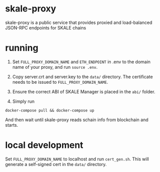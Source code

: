 # skale-proxy

skale-proxy is a public service that provides proxied and load-balanced JSON-RPC endpoints for SKALE chains 


# running

1. Set `FULL_PROXY_DOMAIN_NAME` and `ETH_ENDPOINT` in .env to the domain name of your proxy, and run `source .env`.

2. Copy server.crt and server.key to the `data/` directory. The certificate needs to be issued to `FULL_PROXY_DOMAIN_NAME`.

3. Ensure the correct ABI of SKALE Manager is placed in the `abi/` folder.

3. Simply run

`docker-compose pull && docker-compose up`

And then wait until skale-proxy reads schain info from blockchain and starts.

# local development

Set `FULL_PROXY_DOMAIN_NAME` to localhost and run `cert_gen.sh`. This will generate a self-signed cert in the `data/` directory.

